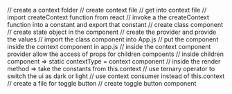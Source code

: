 // create a context folder
// create context file
// get into context file
// import createContext function from react
// invoke a the createContext function into a constant and export that constant
// create class component
// create state object in the component
// create the provider and provide the values
// import the class component into App.js
// put the component inside the context component in app.js
// inside the context component provider allow the access of props for children compoents
// inside children component => static contextType = context component
// inside the render method => take the constants from this.context
// use ternary operator to switch the ui as dark or light
// use context consumer instead of this.context
// create a file for toggle button
// create toggle button component
